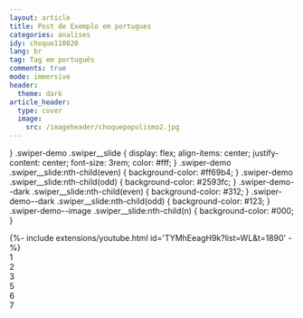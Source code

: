 ```yaml
---
layout: article
title: Post de Exemplo em portugues
categories: analises
idy: choque110820
lang: br
tag: Tag em português
comments: true
mode: immersive
header:
  theme: dark
article_header:
  type: cover
  image:
    src: /imageheader/choquepopulismo2.jpg
---
```



<!--

<div style='text-align:justify'>

<h5> Donaldinho do USÁ e BolsonaRenan: Porque Choque de Cultura é uma aula sobre o sucesso dos maiores nomes da "representação alternativa" populista </h5>

Falar que por mais que Donald Trump tenha perdido as eleição e isso tenha um impacto, a aura populista continuará rondando o mundo (e incluir esse link https://brasil.elpais.com/internacional/2020-11-22/derrota-de-trump-abala-o-populismo-no-mundo-mas-nao-o-derruba.html)

<!--more-->
<!--
Falar de repente da definição de populismo que leva em consideração o fato de ter aquela dimensão "low" em que em vez de ser elitista e instru'ído, é popularesco e informal. Colocar algo no sentido de:"uma das principais abordagens sobre o populisto, a socio-histórica de Ostguy, por exemplo, chama atenção para o jeito vulgar, ofensivo, etc.. (ver como ele coloca) que esses populistas podem ter, tendendo a se parecer com seu eleitorado."

Mas tambem ressaltar que tambem há fatores contextuais que favorecerem esses atores políticos, nem todo eleitor é choque de cultura

Se você já assistiu[^1] ao programa humorístico "Choque de Cultura", com certeza se identificou com aquele quarteto[^longnote]. Talvez não por pensar exatamente como eles (espero), mas por conhecer alguém (ou mesmo ter algum parente, provavelmente um tio) que poderia estar dividindo aqueles bancos com os personagens e tendo uma conversa franca (e "falando com tranquilidade"...).
Colocar imagem do choque de cultura com as cabeças de Trump (Rogerinho),
Maurílio (Marine Le Pen), o da hungria no julinho e bolsoasno no Representation

Falar de como, pelo menos no Brasil, o programa caricaturizou fanáticos extremistas
em que as coisas mais absurdas aos olhos do cidadão médio (e do sistema penal) se
tornam banalidades, sem motivo de vergonha ou pudor. (colocar uns prints da internet)
de comentários reais sobre absurdos)

Pegar o caso do Bolsonaro para ilustrar as semelhanças:

Colocar trechos do choque de cultura X trechos de bolsonaro falando barbaridades

Autoritarismo:

Choque de cultura, no episódio de Piratas do caribe em que rogerinho corta julinho quando
este ia falar, ele fala pra deixar terminar de falar primeiro, e rogerinho fala em seguida
que ele nunca mais vai dar ordem (autoritarismo de rogerinho)

fala de bolsonaro de fazer coco dia sim dia nao para melhorar meio ambiente/ ministra fala do boi bombeiro/ Choque de Cultura Show: #8: O Bom Gigante Amigo (5:07): rocky treina em harmonia com a natureza, destruindo arvore, jogando bateria de carro em rio e jogar pneu no
meio ambiente é bom pra natureza, algum dos videos na globo;

fala de bolsonaro sobre transar com animais na fazenda (falou tranquilamente)

Comparar a mudança nos videos, na eleição de bolsoasno passou de uma mesa improvisada a uma sala chique depois de eleito, choque de cultura passou de um cenario improvisado com caixas a um cenario chique depois de eleito

Choque de cultura #33: A serie mais natalina que tem, 4:58 (tudo é prioridade pra idoso agora) e bolsonaro falando em "privilégio" (negros e índios)

Choque de cultura #33: A serie mais natalina que tem, 6:16 (não temos medo de vcs estados unidos) e bolsonaro falando em usar polvora contra os EUA pelo seu direito de destruir a amazonia

Choque de cultura #33: A serie mais natalina que tem (6:58) reclamando que não é possível todo vídeo ter de ficar pedindo para se inscrever e procurar algum de bolsonaro reclamando da perseguição que "sofre" (ver vídeo da globo)

Marvel vs DC (1:57) renan fala q EUA é patriota e Brasil é bagunça, da pra associar com viralatismo de bolsoasno

Marvel vs DC (3:08) um bom resumo (talvez?) - a série inteira é assim, selecionei esse exemplo emblemático pro ser um dos meus preferidos - do discurso populista recente: teorias de conspiração (papa franquia e etc), discurso simples, direto que assimila temas ou personagens da vida pública com especulações sem fundamento em nenhum tipo de evidência, mas dito de uma forma simples de entender e com uma lógica aparente, mas falaciosa, com justificativas ("papa solta feitiço, se não qualquer um ia poder ser papa"), mas justificativas minimamente preocupadas com os fatos.

MArvel vs DC(5:05) justificando velocidade alta/ CHOQUE DE CULTURA #5: A Melhor Comédia do Ano (5:15) falando sobre placa q nao ajuda em nada, procurar video do bolsonaro defendendo aumentar pontos da carteira ou retirando radar

Velozes e Furiosos é arte, rapaz! | Choque de Cultura #3 (4:03) Começa falando q vai defender HUlk e termina falando coisa nada a ver, comparar com o podcast sobre bolsoasno (ep 01) em que a jornalista diz que o irmão de bolsoasno fala que nem ele, começa um assunto e em seguida emenda outro mais ou menos igual



Também incluir entrevista em que Leandro (Julinho) fala das pessoas que se identificam
com o personagel (https://www.youtube.com/watch?v=TYMhEeagH9k&list=WL&index=1, minuto 31:31)

[^1]: affec
[^longnote]: bff
</div>


<style>
  .swiper-demo {
    height: 220px; <!-- remover esse swiper demo para ficar do tamanho do video -->
  }
  .swiper-demo .swiper__slide {
    display: flex;
    align-items: center;
    justify-content: center;
    font-size: 3rem;
    color: #fff; <!-- remover todas as cores -->
  }
  .swiper-demo .swiper__slide:nth-child(even) {
    background-color: #ff69b4;
  }
  .swiper-demo .swiper__slide:nth-child(odd) {
    background-color: #2593fc;
  }
  .swiper-demo--dark .swiper__slide:nth-child(even) {
    background-color: #312;
  }
  .swiper-demo--dark .swiper__slide:nth-child(odd) {
    background-color: #123;
  }
  .swiper-demo--image .swiper__slide:nth-child(n) {
    background-color: #000;
  }
</style>


<div class="swiper swiper-demo">
  <div class="swiper__wrapper">
    <div class="swiper__slide">{%- include extensions/youtube.html id='TYMhEeagH9k?list=WL&t=1890' -%}
</div>
    <div class="swiper__slide">1</div>
    <div class="swiper__slide">2</div>
    <div class="swiper__slide">3</div>
    <div class="swiper__slide">5</div>
    <div class="swiper__slide">6</div>
    <div class="swiper__slide">7</div>
  </div>
  <div class="swiper__button swiper__button--prev fas fa-chevron-left"></div>
  <div class="swiper__button swiper__button--next fas fa-chevron-right"></div>
</div>

<script>
{%- include scripts/lib/swiper.js -%}
var SOURCES = window.TEXT_VARIABLES.sources;
window.Lazyload.js(SOURCES.jquery, function() {
  $('.swiper-demo').swiper();
});
</script>
